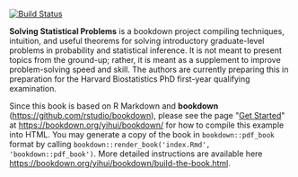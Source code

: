 [![Build Status](https://travis-ci.com/rstudio/bookdown-demo.svg?branch=master)](https://travis-ci.com/rstudio/bookdown-demo)

**Solving Statistical Problems** is a bookdown project compiling techniques, intuition, and useful theorems for solving introductory graduate-level problems in probability and statistical inference. It is not meant to present topics from the ground-up; rather, it is meant as a supplement to improve problem-solving speed and skill. The authors are currently preparing this in preparation for the Harvard Biostatistics PhD first-year qualifying examination. 

Since this book is based on R Markdown and **bookdown** (https://github.com/rstudio/bookdown), please see the page "[Get Started](https://bookdown.org/yihui/bookdown/get-started.html)" at https://bookdown.org/yihui/bookdown/ for how to compile this example into HTML. You may generate a copy of the book in `bookdown::pdf_book` format by calling `bookdown::render_book('index.Rmd', 'bookdown::pdf_book')`. More detailed instructions are available here https://bookdown.org/yihui/bookdown/build-the-book.html.
